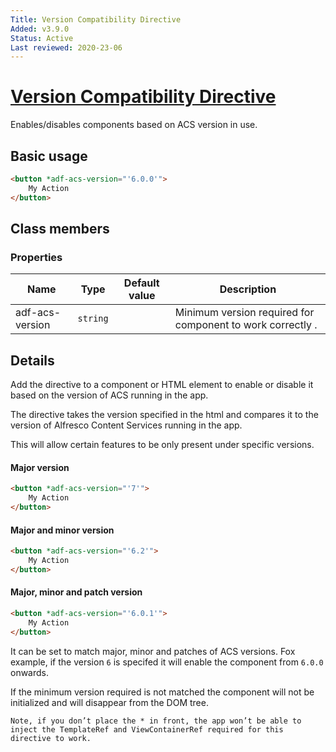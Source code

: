```yaml
---
Title: Version Compatibility Directive
Added: v3.9.0
Status: Active
Last reviewed: 2020-23-06
---
```


# [Version Compatibility Directive](../../../lib/core/directives/version-compatibility.directive.ts "Defined in version-compatibility.directive.ts")

Enables/disables components based on ACS version in use.

## Basic usage

```html
<button *adf-acs-version="'6.0.0'">
    My Action
</button>
```

## Class members

### Properties

| Name | Type | Default value | Description |
| ---- | ---- | ------------- | ----------- |
| adf-acs-version | `string` |  | Minimum version required for component to work correctly . |

## Details

Add the directive to a component or HTML element to enable or disable it based on the version of ACS running in the app.

The directive takes the version specified in the html and compares it to the version of Alfresco Content Services running in the app. 

This will allow certain features to be only present under specific versions. 

#### Major version

```html
<button *adf-acs-version="'7'">
    My Action
</button>
```

#### Major and minor version

```html
<button *adf-acs-version="'6.2'">
    My Action
</button>
```

#### Major, minor and patch version

```html
<button *adf-acs-version="'6.0.1'">
    My Action
</button>
```

It can be set to match major, minor and patches of ACS versions. Fox example, if the version `6` is specifed it will enable the component from `6.0.0` onwards. 

If the minimum version required is not matched the component will not be initialized and will disappear from the DOM tree.

    Note, if you don’t place the * in front, the app won’t be able to inject the TemplateRef and ViewContainerRef required for this directive to work. 
